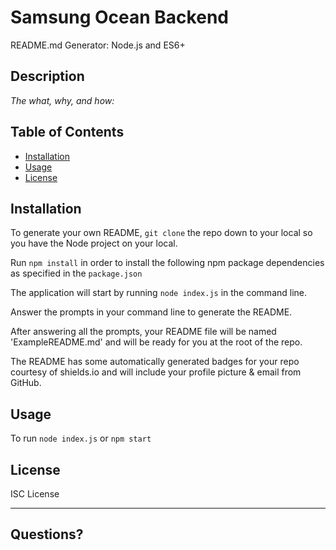 # Samsung Ocean Backend
README.md Generator: Node.js and ES6+

## Description 
  
*The what, why, and how:* 

## Table of Contents
* [Installation](#installation)
* [Usage](#usage)
* [License](#license)
  

## Installation

To generate your own README, `git clone` the repo down to your local so you have the Node project on your local.

Run `npm install` in order to install the following npm package dependencies as specified in the `package.json`

The application will start by running `node index.js` in the command line.

Answer the prompts in your command line to generate the README.

After answering all the prompts, your README file will be named 'ExampleREADME.md' and will be ready for you at the root of the repo.

The README has some automatically generated badges for your repo courtesy of shields.io and will include your profile picture & email from GitHub.


## Usage 

To run `node index.js` or `npm start`

## License

ISC License

---

## Questions?
